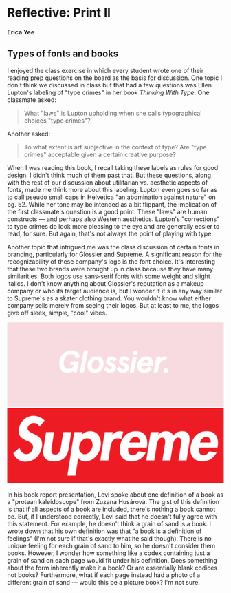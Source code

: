 # Reflective: Print II

#### Erica Yee

## Types of fonts and books

I enjoyed the class exercise in which every student wrote one of their reading prep questions on the board as the basis for discussion. One topic I don't think we discussed in class but that had a few questions was Ellen Lupton's labeling of "type crimes" in her book _Thinking With Type_. One classmate asked:

> What "laws" is Lupton upholding when she calls typographical choices "type crimes"?

Another asked:

> To what extent is art subjective in the context of type? Are "type crimes" acceptable given a certain creative purpose?

When I was reading this book, I recall taking these labels as rules for good design. I didn't think much of them past that. But these questions, along with the rest of our discussion about utilitarian vs. aesthetic aspects of fonts, made me think more about this labeling. Lupton even goes so far as to call pseudo small caps in Helvetica "an abomination against nature" on pg. 52. While her tone may be intended as a bit flippant, the implication of the first classmate's question is a good point. These "laws" are human constructs — and perhaps also Western aesthetics. Lupton's "corrections" to type crimes do look more pleasing to the eye and are generally easier to read, for sure. But again, that's not always the point of playing with type.

Another topic that intrigued me was the class discussion of certain fonts in branding, particularly for Glossier and Supreme. A significant reason for the recognizability of these company's logo is the font choice. It's interesting that these two brands were brought up in class because they have many similarities. Both logos use sans-serif fonts with some weight and slight italics. I don't know anything about Glossier's reputation as a makeup company or who its target audience is, but I wonder if it's in any way similar to Supreme's as a skater clothing brand. You wouldn't know what either company sells merely from seeing their logos. But at least to me, the logos give off sleek, simple, "cool" vibes.

![Glossier logo](/images/glossier.png)
![Supreme logo](/images/supreme.png)

In his book report presentation, Levi spoke about one definition of a book as a "protean kaleidoscope" from Zuzana Husárová. The gist of this definition is that if all aspects of a book are included, there's nothing a book cannot be. But, if I understood correctly, Levi said that he doesn't fully agree with this statement. For example, he doesn't think a grain of sand is a book. I wrote down that his own definition was that "a book is a definition of feelings" (I'm not sure if that's exactly what he said though). There is no unique feeling for each grain of sand to him, so he doesn't consider them books. However, I wonder how something like a codex containing just a grain of sand on each page would fit under his definition. Does something about the form inherently make it a book? Or are essentially blank codices not books? Furthermore, what if each page instead had a photo of a different grain of sand — would this be a picture book? I'm not sure.
